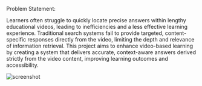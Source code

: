 Problem Statement:

Learners often struggle to quickly locate precise answers within lengthy educational videos, leading to inefficiencies and a less effective learning experience. Traditional search systems fail to provide targeted, content-specific responses directly from the video, limiting the depth and relevance of information retrieval.
This project aims to enhance video-based learning by creating a system that delivers accurate, context-aware answers derived strictly from the video content, improving learning outcomes and accessibility.


![screenshot]("C:\Users\tigco\Downloads\arch.png")


